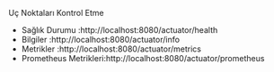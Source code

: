 Uç Noktaları Kontrol Etme

- Sağlık Durumu        :http://localhost:8080/actuator/health
- Bilgiler             :http://localhost:8080/actuator/info
- Metrikler            :http://localhost:8080/actuator/metrics
- Prometheus Metrikleri:http://localhost:8080/actuator/prometheus
